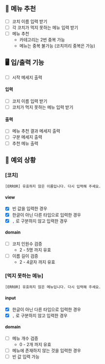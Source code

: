 ## 🍚 메뉴 추천

- [ ] 코치 이름 입력 받기
- [ ] 각 코치가 먹지 못하는 메뉴 입력 받기
- [ ] 메뉴 추천
    - 카테고리는 2번 중복 가능
    - 메뉴는 중복 불가능 (코치끼리 중복은 가능)

## 🖥️ 입/출력 기능

- [ ] 시작 메세지 출력

#### 입력

- [ ] 코치 이름 입력 받기
- [ ] 코치가 먹지 못하는 메뉴 입력 받기

#### 출력

- [ ] 메뉴 추천 결과 메세지 출력
- [ ] 구분 메세지 출력
- [ ] 추천 메뉴 출력

## 👾 예외 상황

### [코치]

`[ERROR] 유효하지 않은 이름입니다. 다시 입력해 주세요.`

#### view

- [x] 빈 값을 입력한 경우
- [x] 한글이 아닌 다른 타입으로 입력한 경우
- [x] `,` 로 구분하지 않고 입력한 경우

#### domain

- [ ] 코치 인원수 검증
    - 2 - 5명 까지 유효
- [ ] 이름 길이 검증
    - 2 - 4글자 까지 유효

### [먹지 못하는 메뉴]

`[ERROR] 유효하지 않은 메뉴입니다. 다시 입력해 주세요.`

#### input

- [x] 한글이 아닌 다른 타입으로 입력한 경우
- [x] `,` 로 구분하지 않고 입력한 경우

#### domain

- [ ] 메뉴 개수 검증
    - 0 - 2개 까지 유효
- [ ] 메뉴에 존재하지 않는 것을 입력한 경우
- [ ] 빈 값 입력 가능